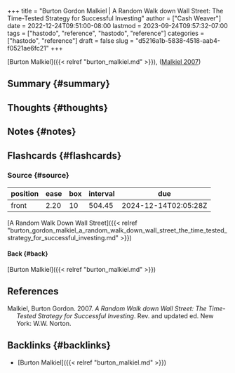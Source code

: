 +++
title = "Burton Gordon Malkiel | A Random Walk down Wall Street: The Time-Tested Strategy for Successful Investing"
author = ["Cash Weaver"]
date = 2022-12-24T09:51:00-08:00
lastmod = 2023-09-24T09:57:32-07:00
tags = ["hastodo", "reference", "hastodo", "reference"]
categories = ["hastodo", "reference"]
draft = false
slug = "d5216a1b-5838-4518-aab4-f0521ae6fc21"
+++

[Burton Malkiel]({{< relref "burton_malkiel.md" >}}), (<a href="#citeproc_bib_item_1">Malkiel 2007</a>)


## Summary {#summary}


## Thoughts {#thoughts}


## Notes {#notes}


## Flashcards {#flashcards}


### Source {#source}

| position | ease | box | interval | due                  |
|----------|------|-----|----------|----------------------|
| front    | 2.20 | 10  | 504.45   | 2024-12-14T02:05:28Z |

[A Random Walk Down Wall Street]({{< relref "burton_gordon_malkiel_a_random_walk_down_wall_street_the_time_tested_strategy_for_successful_investing.md" >}})


#### Back {#back}

[Burton Malkiel]({{< relref "burton_malkiel.md" >}})

## References

<style>.csl-entry{text-indent: -1.5em; margin-left: 1.5em;}</style><div class="csl-bib-body">
  <div class="csl-entry"><a id="citeproc_bib_item_1"></a>Malkiel, Burton Gordon. 2007. <i>A Random Walk down Wall Street: The Time-Tested Strategy for Successful Investing</i>. Rev. and updated ed. New York: W.W. Norton.</div>
</div>


## Backlinks {#backlinks}

-   [Burton Malkiel]({{< relref "burton_malkiel.md" >}})
